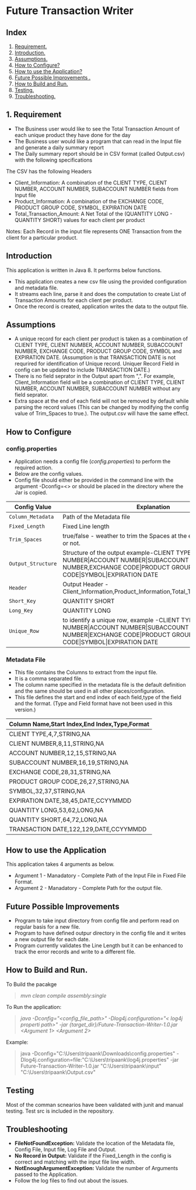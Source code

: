 # Future Transaction Writer

## Index







1. [ Requirement. ](#req)
2. [ Introduction. ](#intro)
3. [ Assumptions. ](#Assumptions)
4. [ How to Configure? ](#How)
5. [ How to use the Application? ](#HowApp)
6. [ Future Possible Improvements . ](#possible)
7. [ How to Build and Run. ](#HowBuild)
8. [ Testing. ](#test)
8. [ Troubleshooting. ](#troubleshooting)






<div style="page-break-after: always;"></div>









<a name="req"></a>
## 1. Requirement

* The Business user would like to see the Total Transaction Amount of each unique product they have done for the day
* The Business user would like a program that can read in the Input file and generate a daily summary report
* The Daily summary report should be in CSV format (called Output.csv) with the following specifications

The CSV has the following Headers

* Client_Information: A combination of the CLIENT TYPE, CLIENT NUMBER, ACCOUNT NUMBER, SUBACCOUNT NUMBER fields from Input file
* Product_Information: A combination of the EXCHANGE CODE, PRODUCT GROUP CODE, SYMBOL, EXPIRATION DATE
* Total_Transaction_Amount: A Net Total of the (QUANTITY LONG - QUANTITY SHORT) values for each client per product

Notes: Each Record in the input file represents ONE Transaction from the client for a particular product. 

<a name="intro"></a>
## Introduction

This application is written in Java 8. It performs below functions.

* This application creates a new csv file using the provided configuration and metadata file.
* It streams each line, parse it and does the computation to create List of Transaction Amounts for each client per product.
* Once the record is created, application writes the data to the output file.
  
<a name="Assumptions"></a>
## Assumptions

* A unique record for each client per product is taken as a combination of CLIENT TYPE, CLIENT NUMBER, ACCOUNT NUMBER, SUBACCOUNT NUMBER, EXCHANGE CODE, PRODUCT GROUP CODE, SYMBOL and EXPIRATION DATE. (Assumption is that TRANSACTION DATE is not requrired for identification of Unique record. Uniquer Record Field in config can be updated to include TRANSACTION DATE.)
* There is no field seprator in the Output apart from ",". For example, Client_Information field will be a combination of CLIENT TYPE, CLIENT NUMBER, ACCOUNT NUMBER, SUBACCOUNT NUMBER without any field seprator.
* Extra space at the end of each field will not be removed by default while parsing the record values (This can be changed by modifying the config value of Trim_Spaces to true.). The output.csv will have the same effect. 

<a name="How"></a>
## How to Configure

### config.properties

- Application needs a config file (*config.properties*) to perform the required action. 
- Below are the config values.
- Config file should either be provided in the command line with the argument -Dconfig=<> or should be placed in the directory where the Jar is copied.

| Config Value      | Explanation |
| ----------------- | ------------- |
| `Column_Metadata`   | Path of the Metadata file |
| `Fixed_Length`      | Fixed Line length |
| `Trim_Spaces`       | true/false - weather to trim the Spaces at the end of each record or not. |
| `Output_Structure`  | Structure of the output example-CLIENT TYPE\|CLIENT NUMBER\|ACCOUNT NUMBER\|SUBACCOUNT NUMBER,EXCHANGE CODE\|PRODUCT GROUP CODE\|SYMBOL\|EXPIRATION DATE |
| `Header`            | Output Header - Client_Information,Product_Information,Total_Transaction_Amount |
| `Short_Key`         | QUANTITY SHORT |
| `Long_Key`          | QUANTITY LONG |
| `Unique_Row`        | to identify a unique row, example -CLIENT TYPE\|CLIENT NUMBER\|ACCOUNT NUMBER\|SUBACCOUNT NUMBER\|EXCHANGE CODE\|PRODUCT GROUP CODE\|SYMBOL\|EXPIRATION DATE |


### Metadata File

* This file contains the Columns to extract from the input file.
* It is a comma separated file.
* The column name specified in the metadata file is the default definition and the same should be used in all other places/configuration.
* This file defines the start and end index of each field,type of the field and the format. (Type and Field format have not been used in this version.)

| Column Name,Start Index,End Index,Type,Format      |
| ----------------- |
| CLIENT TYPE,4,7,STRING,NA |
| CLIENT NUMBER,8,11,STRING,NA |
| ACCOUNT NUMBER,12,15,STRING,NA |
| SUBACCOUNT NUMBER,16,19,STRING,NA |
| EXCHANGE CODE,28,31,STRING,NA |
| PRODUCT GROUP CODE,26,27,STRING,NA |
| SYMBOL,32,37,STRING,NA |
| EXPIRATION DATE,38,45,DATE,CCYYMMDD |
| QUANTITY LONG,53,62,LONG,NA |
| QUANTITY SHORT,64,72,LONG,NA |
| TRANSACTION DATE,122,129,DATE,CCYYMMDD |

<a name="HowApp"></a>
## How to use the Application

This application takes 4 arguments as below.
>
* Argument 1 - Manadatory - Complete Path of the Input File in Fixed File Format.
* Argument 2 - Manadatory - Complete Path for the output file.
>

<a name="possible"></a>
## Future Possible Improvements 

* Program to take input directory from config file and perform read on regular basis for a new file.
* Program to have defined outpur directory in the config file and it writes a new output file for each date.
* Program currently validates the Line Length but it can be enhanced to track the error records and write to a different file.

<a name="HowBuild"></a>
## How to Build and Run.

To Build the pacakge 

> *mvn clean compile assembly:single*

To Run the application:

> *java -Dconfig="<config_file_path>" -Dlog4j.configuration="< log4j properti path>" -jar {target_dir}/Future-Transaction-Writer-1.0.jar <Argument 1> <Argument 2>*

Example: 

> java -Dconfig="C:\Users\tripaank\Downloads\config.properties"  -Dlog4j.configuration=file:"C:\Users\tripaank\log4j.properties" -jar Future-Transaction-Writer-1.0.jar "C:\Users\tripaank\input" "C:\Users\tripaank\Output.csv"

<a name="test"></a>
## Testing 

Most of the comman scnearios have been validated with junit and manual testing. Test src is included in the repository.

<a name="troubleshooting"></a>
## Troubleshooting

* **FileNotFoundException:** Validate the location of the Metadata file, Config File, Input file, Log File and Output.
* **No Record in Output:** Validate if the Fixed_Length in the config is correct and matching with the input file line width.
* **NotEnoughArgumentException:** Validate the number of Arguments passed to the Application.
* Follow the log files to find out about the issues.





